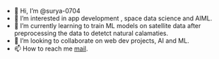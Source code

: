 - 👋 Hi, I’m @surya-0704
- 👀 I’m interested in app development , space data science and AIML.
- 🌱 I’m currently learning to train ML models on satellite data after preprocessing the data to detetct natural calamaties.
- 💞️ I’m looking to collaborate on web dev projects, AI and ML.
- 📫 How to reach me [mail](mailto:awadhupadhayay8@gmail.com).

<!---
surya-0704/surya-0704 is a ✨ special ✨ repository because its `README.md` (this file) appears on your GitHub profile.
You can click the Preview link to take a look at your changes.
--->
